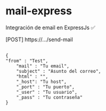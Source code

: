 # mail-express
Integración de email en ExpressJs ✅

[POST] https://.../send-mail

<code>
{
"from" : "Test",
    "mail" : "Tu email",
    "subject" : "Asunto del correo",
    "html" : "<html plantilla>",
    "_host": "Tu host",
    "_port" : "Tu puerto",
    "_user" : "Tu usuario",
    "_pass" : "Tu contraseña"  
}  
<code>
